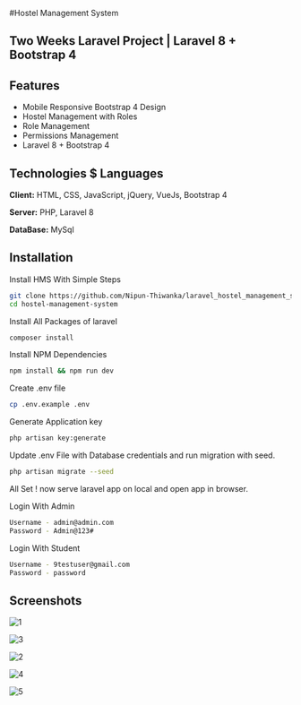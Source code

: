 #Hostel Management System
## Two Weeks Laravel Project | Laravel 8 + Bootstrap 4 



## Features

- Mobile Responsive Bootstrap 4 Design
- Hostel Management with Roles
- Role Management
- Permissions Management
- Laravel 8 + Bootstrap 4


## Technologies $ Languages

**Client:** HTML, CSS, JavaScript, jQuery, VueJs, Bootstrap 4

**Server:** PHP, Laravel 8

**DataBase:** MySql


## Installation

Install HMS With Simple Steps

```bash
git clone https://github.com/Nipun-Thiwanka/laravel_hostel_management_system.git
cd hostel-management-system
```

Install All Packages of laravel
```bash
composer install
```

Install NPM Dependencies
```bash
npm install && npm run dev
```

Create .env file
```bash
cp .env.example .env
```

Generate Application key

```bash
php artisan key:generate
```

Update .env File with Database credentials and run migration with seed.
```bash
php artisan migrate --seed
```

All Set ! now serve laravel app on local and open app in browser.

Login With Admin
```bash
Username - admin@admin.com
Password - Admin@123#
```

Login With Student
```bash
Username - 9testuser@gmail.com
Password - password
```
## Screenshots

![1](https://user-images.githubusercontent.com/109157656/186477333-a3041a75-0486-4392-872e-b60859984527.png)

![3](https://user-images.githubusercontent.com/109157656/186478265-27640327-33c1-4afe-9440-c9d2cd5655f6.png)

![2](https://user-images.githubusercontent.com/109157656/186478277-d30f4509-bc55-439c-b3d6-23a62d51169e.png)

![4](https://user-images.githubusercontent.com/109157656/186478282-32c6216c-811b-4f34-ad69-da7313166cd5.png)

![5](https://user-images.githubusercontent.com/109157656/186478289-3cf1f8ee-0c58-4af0-92da-2cf7fa0a3a79.png)

